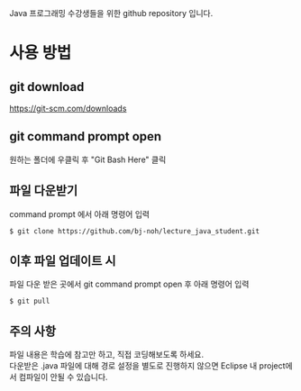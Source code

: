 Java 프로그래밍 수강생들을 위한 github repository 입니다.

# 사용 방법

## git download
https://git-scm.com/downloads

## git command prompt open
원하는 폴더에 우클릭 후 "Git Bash Here" 클릭

## 파일 다운받기
command prompt 에서 아래 명령어 입력  
```
$ git clone https://github.com/bj-noh/lecture_java_student.git
```

## 이후 파일 업데이트 시
파일 다운 받은 곳에서 git command prompt open 후 아래 명령어 입력
```
$ git pull
```

## 주의 사항
파일 내용은 학습에 참고만 하고, 직접 코딩해보도록 하세요.    
다운받은 .java 파일에 대해 경로 설정을 별도로 진행하지 않으면 Eclipse 내 project에서 컴파일이 안될 수 있습니다.   
